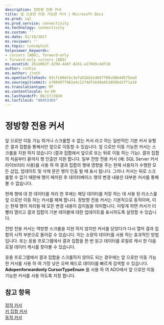 ```yaml
---
description: 정방향 전용 커서
title: 앞 으로만 이동 가능한 커서 | Microsoft Docs
ms.prod: sql
ms.prod_service: connectivity
ms.technology: connectivity
ms.custom: ''
ms.date: 01/19/2017
ms.reviewer: ''
ms.topic: conceptual
helpviewer_keywords:
- cursors [ADO], forward-only
- forward-only cursors [ADO]
ms.assetid: 2b1e062f-3294-4a6f-8241-a17045c4df18
author: rothja
ms.author: jroth
ms.openlocfilehash: 83cfc60dcbc3efa51b5e1465ff09c80b4db75ead
ms.sourcegitcommit: e700497f962e4c2274df16d9e651059b42ff1a10
ms.translationtype: MT
ms.contentlocale: ko-KR
ms.lasthandoff: 08/17/2020
ms.locfileid: "88453365"
---
```

# <a name="forward-only-cursors"></a>정방향 전용 커서
앞 으로만 이동 가능 하거나 스크롤할 수 없는 커서 라고 하는 일반적인 기본 커서 유형은 결과 집합을 통해서만 앞으로 이동할 수 있습니다. 앞 으로만 이동 가능한 커서는 스크롤을 지원 하지 않습니다 (결과 집합에서 앞으로 또는 뒤로 이동 하는 기능). 결과 집합의 처음부터 끝까지 행 인출만 지원 합니다. 일부 전방 전용 커서 (예: SQL Server 커서 라이브러리 사용)를 사용 하 여 결과 집합의 행에 영향을 주는 현재 사용자가 수행한 모든 삽입, 업데이트 및 삭제 문은 행이 인출 될 때 표시 됩니다. 그러나 커서는 뒤로 스크롤할 수 없기 때문에 행이 페치된 후 데이터베이스 행의 변경 내용은 대부분 커서를 통해 볼 수 없습니다.  
  
 현재 행에 대 한 데이터를 처리 한 후에는 해당 데이터를 저장 하는 데 사용 된 리소스를 앞 으로만 이동 하는 커서를 해제 합니다. 정방향 전용 커서는 기본적으로 동적이며, 이는 현재 행이 처리될 때 모든 변경 내용이 감지됨을 의미합니다. 이렇게 하면 커서가 더 빨리 열리고 결과 집합이 기본 테이블에 대한 업데이트를 표시하도록 설정할 수 있습니다.  
  
 전방 전용 커서는 역방향 스크롤을 지원 하지 않지만 커서를 닫았다가 다시 열어 결과 집합의 시작 부분으로 돌아갈 수 있습니다. 이는 소량의 데이터를 사용 하는 효과적인 방법입니다. 또는 응용 프로그램에서 결과 집합을 한 번 읽고 데이터를 로컬로 캐시 한 다음 로컬 데이터 캐시를 찾아볼 수 있습니다.  
  
 응용 프로그램에서 결과 집합을 스크롤하지 않아도 되는 경우에는 앞 으로만 이동 가능한 커서를 사용 하 여 가장 낮은 오버 헤드로 데이터를 빠르게 검색할 수 있습니다. **Adopenforwardonly CursorTypeEnum** 를 사용 하 여 ADO에서 앞 으로만 이동 가능한 커서를 사용 하도록 지정 합니다.  
  
## <a name="see-also"></a>참고 항목  
 [정적 커서](../../../ado/guide/data/static-cursors.md)   
 [키 집합 커서](../../../ado/guide/data/keyset-cursors.md)   
 [동적 커서](../../../ado/guide/data/dynamic-cursors.md)
